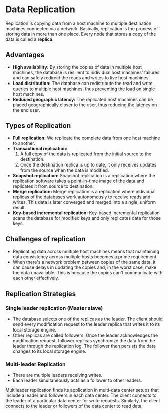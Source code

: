 # Data Replication
Replication is copying data from a host machine to multiple destination machines connected via a network. Basically, replication is the process of storing data in more than one place. Every node that stores a copy of the data is called a **replica**.

## Advantages
- **High availability:** By storing the copies of data in multiple host machines, the database is resilient to individual host machines' failures and can safely redirect the reads and writes to live host machines.
- **Load distribution:** The database can redistribute the read and write queries to multiple host machines, thus preventing the load on single host machines.
- **Reduced geographic latency:** The replicated host machines can be placed geographically closer to the user, thus reducing the latency on the end user.

## Types of Replication
- **Full replication:**  We replicate the complete data from one host machine to another. 
- **Transactional replication:** 
  1. A full copy of the data is replicated from the initial source to the destination.
  2.  Once the destination replica is up to date, it only receives updates from the source when the data is modified.
- **Snapshot replication:** Snapshot replication is a replication where the replication software takes a point-in-time image of the data and replicates it from source to destination.
- **Merge replication:** Merge replication is a replication where individual replicas of the databases work autonomously to receive reads and writes. This data is later converged and merged into a single, uniform result. 
- **Key-based incremental replication:** Key-based incremental replication scans the database for modified keys and only replicates data for those keys.

## Challenges of replication
- Replicating data across multiple host machines means that maintaining data consistency across multiple hosts becomes a prime requirement. 
- When there's a network problem between copies of the same data, it can cause delays in updating the copies and, in the worst case, make the data unavailable. This is because the copies can't communicate with each other effectively.

## Replication Strategies 
### Single leader replication (Master slave)
- The database selects one of the replicas as the leader. The client should send every modification request to the leader replica that writes it to its local storage engine.
- Other replicas are called followers. Once the leader acknowledges the modification request, follower replicas synchronize the data from the leader through the replication log. The follower then persists the data changes to its local storage engine.

### Multi-leader Replication
- There are multiple leaders receiving writes.
- Each leader simultaneously acts as a follower to other leaders.

Multileader replication finds its application in multi-data center setups that include a leader and followers in each data center. The client connects to the leader of a particular data center for write requests. Similarly, the client connects to the leader or followers of the data center to read data. 


